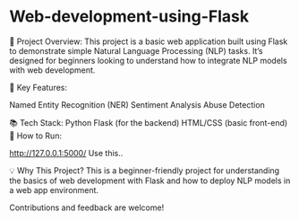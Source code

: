 # Web-development-using-Flask

🚀 Project Overview: This project is a basic web application built using Flask to demonstrate simple Natural Language Processing (NLP) tasks. It’s designed for beginners looking to understand how to integrate NLP models with web development.

🔑 Key Features:

Named Entity Recognition (NER)
Sentiment Analysis
Abuse Detection


📚 Tech Stack:
Python
Flask (for the backend)
HTML/CSS (basic front-end)
🔧 How to Run:

http://127.0.0.1:5000/
Use this..

💡 Why This Project? This is a beginner-friendly project for understanding the basics of web development with Flask and how to deploy NLP models in a web app environment.

Contributions and feedback are welcome!
